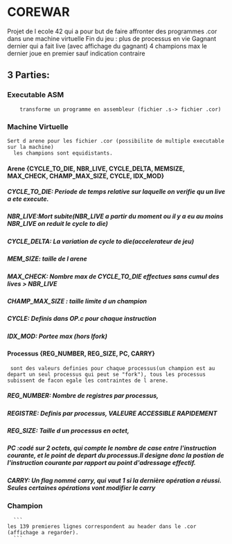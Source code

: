 # COREWAR
Projet de l ecole 42 qui a pour but de faire affronter des programmes .cor dans une machine virtuelle 
   Fin du jeu : plus de processus en vie
   Gagnant dernier qui a fait live (avec affichage du gagnant)
   4 champions max le dernier joue en premier sauf indication contraire
## 3 Parties:
 ### Executable ASM
 ```
     transforme un programme en assembleur (fichier .s-> fichier .cor)
 ```
 ### Machine Virtuelle 
 ```
 Sert d arene pour les fichier .cor (possibilite de multiple executable sur la machine)
   les champions sont equidistants.
 ```
 #### Arene {CYCLE_TO_DIE, NBR_LIVE, CYCLE_DELTA, MEMSIZE, MAX_CHECK, CHAMP_MAX_SIZE, CYCLE, IDX_MOD}
 #####   CYCLE_TO_DIE: Periode de temps relative sur laquelle on verifie qu un live a ete execute. 
 #####   NBR_LIVE:Mort subite(NBR_LIVE a partir du moment ou il y a eu au moins NBR_LIVE on reduit le cycle to die)
 #####   CYCLE_DELTA: La variation de cycle to die(accelerateur de jeu)
 #####   MEM_SIZE: taille de l arene
 #####   MAX_CHECK: Nombre max de CYCLE_TO_DIE effectues sans cumul des lives > NBR_LIVE
 #####   CHAMP_MAX_SIZE : taille limite d un champion
 #####   CYCLE: Definis dans OP.c pour chaque instruction
 #####   IDX_MOD: Portee max (hors lfork)

 #### Processus {REG_NUMBER, REG_SIZE, PC, CARRY}
 ```
  sont des valeurs definies pour chaque processus(un champion est au depart un seul processus qui peut se "fork"), tous les processus subissent de facon egale les contraintes de l arene.
  ``` 
   ##### REG_NUMBER: Nombre de registres par processus,   
   ##### REGISTRE: Definis par processus, VALEURE ACCESSIBLE RAPIDEMENT
   ##### REG_SIZE: Taille d un processus en octet,
   ##### PC :codé sur 2 octets, qui compte le nombre de case entre l'instruction courante, et le point de depart du      processus.Il designe donc la postion de l'instruction courante par rapport au point d'adressage effectif.
   ##### CARRY: Un flag nommé carry, qui vaut 1 si la dernière opération a réussi. Seules certaines opérations vont modifier le carry
 
 ### Champion
      ```
    les 139 premieres lignes correspondent au header dans le .cor (affichage a regarder).
      ```
